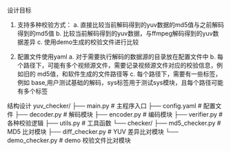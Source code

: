 设计目标
1. 支持多种校验方式：
   a. 直接比较当前解码得到的yuv数据的md5值与之前解码得到的md5值
   b. 比较当前解码得到的yuv数据，与ffmpeg解码得到的yuv数据差异
   c. 使用demo生成的校验文件进行比较

2. 配置文件使用yaml
   a. 对于需要执行解码的数据源的目录放在配置文件中
   b. 每个路径下，可能有多个视频源文件，需要记录视频源文件对应的校验信息，例如旧的 md5值，和软件生成的文件路径等
   c. 每个路径下，需要有一些标签，例如 base,用户测试基础的解码，sys标签用于测试sys模块，且每个路径可能有多个标签


结构设计
yuv_checker/
├── main.py                  # 主程序入口
├── config.yaml              # 配置文件
├── decoder.py               # 解码模块
├── encoder.py               # 编码模块
├── verifier.py              # 各种校验逻辑
├── utils.py                 # 工具函数
└── checker/
    ├── md5_checker.py       # MD5 比对模块
    ├── diff_checker.py      # YUV 差异比对模块
    └── demo_checker.py      # demo 校验文件比对模块
